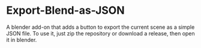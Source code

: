 # Export-Blend-as-JSON
A blender add-on that adds a button to export the current scene as a simple JSON file.
To use it, just zip the repository or download a release, then open it in blender.
